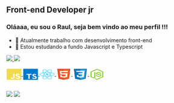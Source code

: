 ## Front-end Developer jr

### Oláaaa, eu sou o Raul, seja bem vindo ao meu perfil !!!


- 🔭 Atualmente trabalho com desenvolvimento front-end
- 🌱 Estou estudando a fundo Javascript e Typescript


<div style="display:flex">
  <a href="https://github.com/Raul26-tech">
  <img height="170em" src="https://github-readme-stats.vercel.app/api?username=Raul26-tech&show_icons=true&theme=github_dark&include_all_commits=true&count_private=true"/>
  <img height="175em" src="https://github-readme-stats.vercel.app/api/top-langs/?username=Raul26-tech&layout=compact&langs_count=7&theme=github_dark"/>
</div>
  
<div style="display:inline_block"><br>
  <img align="center" alt="Js" height="30" width="40" src="https://raw.githubusercontent.com/devicons/devicon/master/icons/javascript/javascript-plain.svg">
  <img align="center" alt="Ts" height="30" width="40" src="https://raw.githubusercontent.com/devicons/devicon/master/icons/typescript/typescript-plain.svg">
  <img align="center" alt="React" height="30" width="40" src="https://raw.githubusercontent.com/devicons/devicon/master/icons/react/react-original.svg">
  <img align="center" alt="HTML" height="30" width="40" src="https://raw.githubusercontent.com/devicons/devicon/master/icons/html5/html5-original.svg">
  <img align="center" alt="CSS" height="30" width="40" src="https://raw.githubusercontent.com/devicons/devicon/master/icons/css3/css3-original.svg">
  <img align="center" alt="Node" height="30" width="40" src="https://raw.githubusercontent.com/devicons/devicon/master/icons/nodejs/nodejs-original.svg">
</div>  
  
##  

<div>
  <a href="https://instagram.com/rauul_guitar" target="_blank"><img src="https://img.shields.io/badge/-Instagram-%23E4405F?style=for-the-badge&logo=instagram&logoColor=white" target="_blank"></a>
  <a href = "mailto:rauletec2020@gmail.com"https://img.shields.io/badge/-Gmail-%23333?style=for-the-badge&logo=gmail&logoColor=white" target="_blank"></a>
  <a href="https://www.linkedin.com/in/raul-santos-75a1b8201/" target="_blank"><img src="https://img.shields.io/badge/-LinkedIn-%230077B5?style=for-the-badge&logo=linkedin&logoColor=white" target="_blank"></a> 
</div>  









